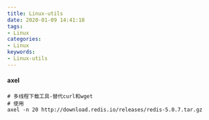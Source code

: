 ```yaml
---
title: Linux-utils
date: 2020-01-09 14:41:18
tags:
- Linux
categories:
- Linux
keywords:
- Linux-utils
---
```


#### axel

```shell
# 多线程下载工具-替代curl和wget
# 使用
axel -n 20 http://download.redis.io/releases/redis-5.0.7.tar.gz
```

